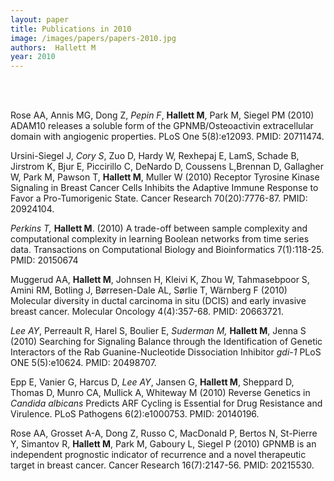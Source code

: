 ```yaml
---
layout: paper
title: Publications in 2010
image: /images/papers/papers-2010.jpg
authors:  Hallett M  
year: 2010
---
```



<br> <br>


Rose AA, Annis MG, Dong Z, <em>Pepin F</em>, <strong>Hallett M</strong>, Park M, Siegel PM (2010) ADAM10 releases a soluble form of the GPNMB/Osteoactivin extracellular domain with angiogenic properties. PLoS One 5(8):e12093. PMID: 20711474. 

Ursini-Siegel J, <em>Cory S</em>, Zuo D, Hardy W, Rexhepaj E, LamS, Schade B, Jirstrom K, Bjur E, Piccirillo C, DeNardo D, Coussens L,Brennan D, Gallagher W, Park M, Pawson T, <strong>Hallett M</strong>, Muller W (2010) Receptor Tyrosine Kinase Signaling in Breast Cancer Cells Inhibits the Adaptive Immune Response to Favor a Pro-Tumorigenic State. Cancer Research 70(20):7776-87. PMID: 20924104.

<em>Perkins T,</em> <strong>Hallett M</strong>. (2010) A trade-off between sample complexity and computational complexity in learning Boolean networks from time series data. Transactions on Computational Biology and Bioinformatics 7(1):118-25. PMID: 20150674


Muggerud AA, <strong>Hallett M</strong>, Johnsen H, Kleivi K, Zhou W, Tahmasebpoor S, Amini RM, Botling J, Børresen-Dale AL, Sørlie T, Wärnberg F (2010) Molecular diversity in ductal carcinoma in situ (DCIS) and early invasive breast cancer. Molecular Oncology 4(4):357-68. PMID: 20663721.


<em>Lee AY</em>, Perreault R, Harel S, Boulier E, <em>Suderman M,</em> <strong>Hallett M</strong>, Jenna S (2010) Searching for Signaling Balance through the Identification of Genetic Interactors of the Rab Guanine-Nucleotide Dissociation Inhibitor <em>gdi-1</em> PLoS ONE 5(5):e10624. PMID: 20498707. 

Epp E, Vanier G, Harcus D, <em>Lee AY</em>, Jansen G, <strong>Hallett M</strong>, Sheppard D, Thomas D, Munro CA, Mullick A, Whiteway M (2010) Reverse Genetics in <em>Candida albicans</em> Predicts ARF Cycling is Essential for Drug Resistance and Virulence. PLoS Pathogens 6(2):e1000753. PMID: 20140196. 

Rose AA, Grosset A-A, Dong Z, Russo C, MacDonald P, Bertos N, St-Pierre Y, Simantov R, <strong>Hallett M</strong>, Park M, Gaboury L, Siegel P (2010) GPNMB is an independent prognostic indicator of recurrence and a novel therapeutic target in breast cancer. Cancer Research 16(7):2147-56. PMID: 20215530. 
